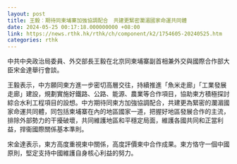 ```yaml
---
layout: post
title: 王毅︰期待同柬埔寨加強協調配合　共建更緊密瀾湄國家命運共同體
date: 2024-05-25 00:17:18.000000000 +08:00
link: https://news.rthk.hk/rthk/ch/component/k2/1754605-20240525.htm
categories: rthk
---
```


中共中央政治局委員、外交部長王毅在北京同柬埔寨副首相兼外交與國際合作部大臣宋金達舉行會談。

王毅表示，中方願同柬方進一步密切高層交往，持續推進「魚米走廊」「工業發展走廊」建設，規劃實施好鐵路、公路、能源、農業等合作項目，協助柬方積極探討綜合水利工程項目的設想。中方期待同柬方加強協調配合，共建更為緊密的瀾湄國家命運共同體，同包括柬埔寨在內的地區國家一道，把握好地區發展合作的主流，排除外部勢力的干擾破壞，共同維護地區和平穩定局面，維護各國共同和正當利益，捍衞國際關係基本準則。

宋金達表示，柬方高度重視柬中關係，高度評價柬中合作成果。柬方恪守一個中國原則，堅定支持中國維護自身核心利益的努力。
